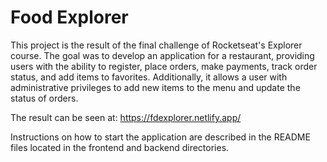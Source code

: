 # Food Explorer

This project is the result of the final challenge of Rocketseat's Explorer course. The goal was to develop an application for a restaurant, providing users with the ability to register, place orders, make payments, track order status, and add items to favorites. Additionally, it allows a user with administrative privileges to add new items to the menu and update the status of orders.

The result can be seen at: https://fdexplorer.netlify.app/

Instructions on how to start the application are described in the README files located in the frontend and backend directories.